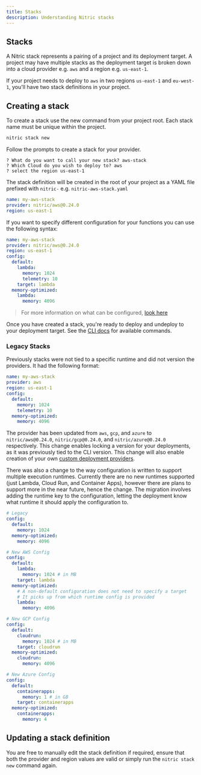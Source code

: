 ```yaml
---
title: Stacks
description: Understanding Nitric stacks
---
```


## Stacks

A Nitric stack represents a pairing of a project and its deployment target. A project may have multiple stacks as the deployment target is broken down into a cloud provider e.g. `aws` and a region e.g. `us-east-1`.

If your project needs to deploy to `aws` in two regions `us-east-1` and `eu-west-1`, you'll have two stack definitions in your project.

## Creating a stack

To create a stack use the new command from your project root. Each stack name must be unique within the project.

```bash
nitric stack new
```

Follow the prompts to create a stack for your provider.

```
? What do you want to call your new stack? aws-stack
? Which Cloud do you wish to deploy to? aws
? select the region us-east-1
```

The stack definition will be created in the root of your project as a YAML file prefixed with `nitric-` e.g. `nitric-aws-stack.yaml`

```yaml
name: my-aws-stack
provider: nitric/aws@0.24.0
region: us-east-1
```

If you want to specify different configuration for your functions you can use the following syntax:

```yaml
name: my-aws-stack
provider: nitric/aws@0.24.0
region: us-east-1
config:
  default:
    lambda:
      memory: 1024
      telemetry: 10
    target: lambda
  memory-optimized:
    lambda:
      memory: 4096
```

> For more information on what can be configured, [look here](/docs/deployment#configuring-deployment)

Once you have created a stack, you're ready to deploy and undeploy to your deployment target. See the [CLI docs](/docs/reference/cli) for available commands.

### Legacy Stacks

Previously stacks were not tied to a specific runtime and did not version the providers. It had the following format:

```yaml
name: my-aws-stack
provider: aws
region: us-east-1
config:
  default:
    memory: 1024
    telemetry: 10
  memory-optimized:
    memory: 4096
```

The provider has been updated from `aws`, `gcp`, and `azure` to `nitric/aws@0.24.0`, `nitric/gcp@0.24.0`, and `nitric/azure@0.24.0` respectively. This change enables locking a version for your deployments, as it was previously tied to the CLI version. This change will also enable creation of your own [custom deployment providers](/docs/reference/providers/custom/building-custom-provider).

There was also a change to the way configuration is written to support multiple execution runtimes. Currently there are no new runtimes supported (just Lambda, Cloud Run, and Container Apps), however there are plans to support more in the near future, hence the change. The migration involves adding the runtime key to the configuration, letting the deployment know what runtime it should apply the configuration to.

```yaml
# Legacy
config:
  default:
    memory: 1024
  memory-optimized:
    memory: 4096

# New AWS Config
config:
  default:
    lambda:
      memory: 1024 # in MB
    target: lambda
  memory-optimized:
    # A non-default configuration does not need to specify a target
    # It picks up from which runtime config is provided
    lambda:
      memory: 4096

# New GCP Config
config:
  default:
    cloudrun:
      memory: 1024 # in MB
    target: cloudrun
  memory-optimized:
    cloudrun:
      memory: 4096

# New Azure Config
config:
  default:
    containerapps:
      memory: 1 # in GB
    target: containerapps
  memory-optimized:
    containerapps:
      memory: 4
```

## Updating a stack definition

You are free to manually edit the stack definition if required, ensure that both the provider and region values are valid or simply run the `nitric stack new` command again.
